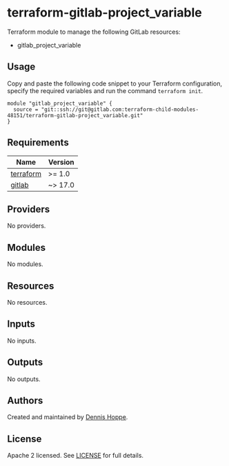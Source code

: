 # terraform-gitlab-project_variable

Terraform module to manage the following GitLab resources:

* gitlab_project_variable

## Usage

Copy and paste the following code snippet to your Terraform configuration,
specify the required variables and run the command `terraform init`.

```hcl
module "gitlab_project_variable" {
  source = "git::ssh://git@gitlab.com:terraform-child-modules-48151/terraform-gitlab-project_variable.git"
}
```

<!-- BEGIN_TF_DOCS -->
## Requirements

| Name | Version |
|------|---------|
| <a name="requirement_terraform"></a> [terraform](#requirement\_terraform) | >= 1.0 |
| <a name="requirement_gitlab"></a> [gitlab](#requirement\_gitlab) | ~> 17.0 |

## Providers

No providers.

## Modules

No modules.

## Resources

No resources.

## Inputs

No inputs.

## Outputs

No outputs.
<!-- END_TF_DOCS -->

## Authors

Created and maintained by [Dennis Hoppe](https://gitlab.com/dhoppeIT).

## License

Apache 2 licensed. See [LICENSE](LICENSE) for full details.
